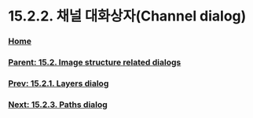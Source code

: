 # 15.2.2. 채널 대화상자(Channel dialog)

### [Home](./00-home.md)
### [Parent: 15.2. Image structure related dialogs](./15-02-00-image-structure-related-dialogs.md)
### [Prev: 15.2.1. Layers dialog](./15-02-01-00-layers-dialog.md)
### [Next: 15.2.3. Paths dialog](./15-02-03-paths-dialog.md)
